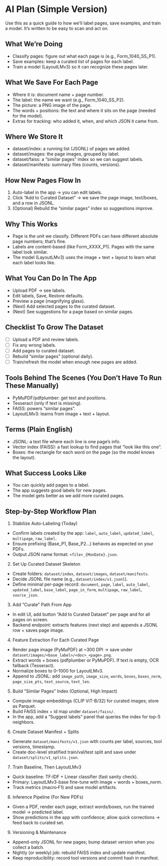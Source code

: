 # AI Plan (Simple Version)

Use this as a quick guide to how we’ll label pages, save examples, and train a model. It’s written to be easy to scan and act on.

## What We’re Doing

- Classify pages: figure out what each page is (e.g., Form_1040_SS_P1).
- Save examples: keep a curated list of pages for each label.
- Train a model (LayoutLMv3) so it can recognize these pages later.

## What We Save For Each Page

- Where it is: document name + page number.
- The label: the name we want (e.g., Form_1040_SS_P2).
- The picture: a PNG image of the page.
- The words + positions: the text and where it sits on the page (needed for the model).
- Extras for tracking: who added it, when, and which JSON it came from.

## Where We Store It

- dataset/index: a running list (JSONL) of pages we added.
- dataset/images: the page images, grouped by label.
- dataset/faiss: a “similar pages” index so we can suggest labels.
- dataset/manifests: summary files (counts, versions).

## How New Pages Flow In

1) Auto-label in the app → you can edit labels.
2) Click “Add to Curated Dataset” → we save the page image, text/boxes, and a row in JSONL.
3) (Optional) Rebuild the “similar pages” index so suggestions improve.

## Why This Works

- Page is the unit we classify. Different PDFs can have different absolute page numbers; that’s fine.
- Labels are content-based (like Form_XXXX_P1). Pages with the same label look similar.
- The model (LayoutLMv3) uses the image + text + layout to learn what each label looks like.

## What You Can Do In The App

- Upload PDF → see labels.
- Edit labels, Save, Restore defaults.
- Preview a page (magnifying glass).
- (Next) Add selected pages to the curated dataset.
- (Next) See suggestions for a page based on similar pages.

## Checklist To Grow The Dataset

- [ ] Upload a PDF and review labels.
- [ ] Fix any wrong labels.
- [ ] Add pages to curated dataset.
- [ ] Rebuild “similar pages” (optional daily).
- [ ] Train/refresh the model when enough new pages are added.

## Tools Behind The Scenes (You Don’t Have To Run These Manually)

- PyMuPDF/pdfplumber: get text and positions.
- Tesseract (only if text is missing).
- FAISS: powers “similar pages”.
- LayoutLMv3: learns from image + text + layout.

## Terms (Plain English)

- JSONL: a text file where each line is one page’s info.
- Vector index (FAISS): a fast lookup to find pages that “look like this one”.
- Boxes: the rectangle for each word on the page (so the model knows the layout).

## What Success Looks Like

- You can quickly add pages to a label.
- The app suggests good labels for new pages.
- The model gets better as we add more curated pages.

## Step-by-Step Workflow Plan

1) Stabilize Auto-Labeling (Today)
- Confirm labels created by the app: `label`, `auto_label`, `updated_label`, `multipage`, `raw_label`.
- Ensure prefixing (Base_P1, Base_P2…) behaves as expected on your PDFs.
- Output JSON name format: `<file>_{MonDate}.json`.

2) Set Up Curated Dataset Skeleton
- Create folders: `dataset/index`, `dataset/images`, `dataset/manifests`.
- Decide JSONL file name (e.g., `dataset/index/v1.jsonl`).
- Define minimal per-page record: `document`, `page`, `label`, `auto_label`, `updated_label`, `base_label`, `page_in_form`, `multipage`, `raw_label`, `source_json`.

3) Add “Curate” Path From App
- In edit UI, add button “Add to Curated Dataset” per page and for all pages on screen.
- Backend endpoint: extracts features (next step) and appends a JSONL row + saves page image.

4) Feature Extraction For Each Curated Page
- Render page image (PyMuPDF) at ~300 DPI → save under `dataset/images/<base_label>/<doc>_<page>.png`.
- Extract words + boxes (pdfplumber or PyMuPDF). If text is empty, OCR fallback (Tesseract).
- Normalize boxes to 0–1000 for LayoutLMv3.
- Append to JSONL: add `image_path`, `image_size`, `words`, `boxes`, `boxes_norm`, `page_size_pts`, `text_source`, `text_len`.

5) Build “Similar Pages” Index (Optional, High Impact)
- Compute image embeddings (CLIP ViT-B/32) for curated images; store as Parquet.
- Build FAISS index + id map under `dataset/faiss/`.
- In the app, add a “Suggest labels” panel that queries the index for top-5 neighbors.

6) Create Dataset Manifest + Splits
- Generate `dataset/manifests/v1.json` with counts per label, sources, tool versions, timestamp.
- Create doc-level stratified train/val/test split and save under `dataset/splits/v1_splits.json`.

7) Train Baseline, Then LayoutLMv3
- Quick baseline: TF‑IDF + Linear classifier (fast sanity check).
- Primary: LayoutLMv3-base fine-tune with image + words + boxes_norm.
- Track metrics (macro‑F1) and save model artifacts.

8) Inference Pipeline (For New PDFs)
- Given a PDF, render each page, extract words/boxes, run the trained model → predicted label.
- Show predictions in the app with confidence; allow quick corrections → feed back to curated set.

9) Versioning & Maintenance
- Append-only JSONL for new pages; bump dataset version when you collect a batch.
- Nightly (or weekly) job: rebuild FAISS index and update manifest.
- Keep reproducibility: record tool versions and commit hash in manifest.
